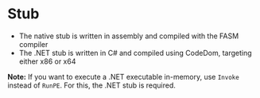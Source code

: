 # Stub

* The native stub is written in assembly and compiled with the FASM compiler
* The .NET stub is written in C# and compiled using CodeDom, targeting either x86 or x64

**Note:** If you want to execute a .NET executable in-memory, use `Invoke` instead of `RunPE`. For this, the .NET stub is required.